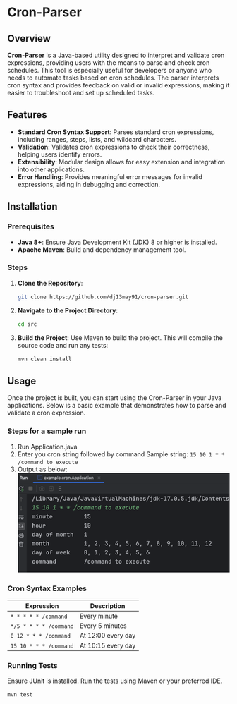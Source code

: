 # Cron-Parser

## Overview

**Cron-Parser** is a Java-based utility designed to interpret and validate cron expressions, providing users with the means to parse and check cron schedules. 
This tool is especially useful for developers or anyone who needs to automate tasks based on cron schedules. 
The parser interprets cron syntax and provides feedback on valid or invalid expressions, making it easier to troubleshoot and set up scheduled tasks.

## Features

- **Standard Cron Syntax Support**: Parses standard cron expressions, including ranges, steps, lists, and wildcard characters.
- **Validation**: Validates cron expressions to check their correctness, helping users identify errors.
- **Extensibility**: Modular design allows for easy extension and integration into other applications.
- **Error Handling**: Provides meaningful error messages for invalid expressions, aiding in debugging and correction.

## Installation

### Prerequisites

- **Java 8+**: Ensure Java Development Kit (JDK) 8 or higher is installed.
- **Apache Maven**: Build and dependency management tool.

### Steps

1. **Clone the Repository**:
   ```bash
   git clone https://github.com/dj13may91/cron-parser.git
   ```

2. **Navigate to the Project Directory**:
   ```bash
   cd src
   ```

3. **Build the Project**:
   Use Maven to build the project. This will compile the source code and run any tests:
   ```bash
   mvn clean install
   ```

## Usage

Once the project is built, you can start using the Cron-Parser in your Java applications. 
Below is a basic example that demonstrates how to parse and validate a cron expression.

### Steps for a sample run
1. Run Application.java
2. Enter you cron string followed by command
   Sample string: `15 10 1 * * /command to execute`
3. Output as below:
   ![img_1.png](img_1.png)

### Cron Syntax Examples
| Expression             | Description        |
|------------------------|--------------------|
| `* * * * * /command`   | Every minute       |
| `*/5 * * * * /command` | Every 5 minutes    |
| `0 12 * * * /command`  | At 12:00 every day |
| `15 10 * * * /command` | At 10:15 every day |


### Running Tests
Ensure JUnit is installed.
Run the tests using Maven or your preferred IDE.

```bash
mvn test
```
